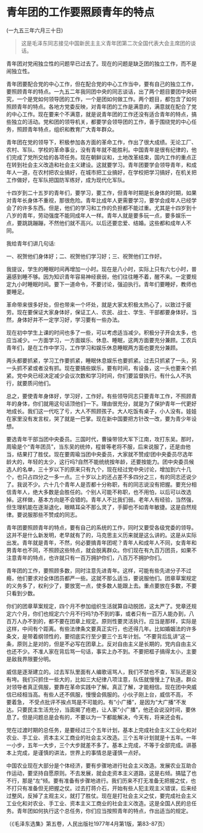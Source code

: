 # 青年团的工作要照顾青年的特点  
(一九五三年六月三十日)  
  
> 这是毛泽东同志接见中国新民主主义青年团第二次全国代表大会主席团的谈话。   
  

青年团对党闹独立性的问题早已过去了。现在的问题是缺乏团的独立工作，而不是闹独立性。   
  

青年团要配合党的中心工作，但在配合党的中心工作当中，要有自己的独立工作，要照顾青年的特点。一九五二年我同团中央的同志谈话，出了两个题目要团中央研究，一个是党如何领导团的工作，一个是团如何做工作。两个题目，都包含了如何照顾青年的特点。各地方党委反映，对青年团的工作是满意的，满意就在配合了党的中心工作。现在要来个不满意，就是说青年团的工作还没有适合青年的特点，搞些独立的活动。党和团的领导机关，都要学会领导团的工作，善于围绕党的中心任务，照顾青年特点，组织和教育广大青年群众。   
  

青年团在党的领导下，积极参加各方面的革命工作，作出了很大成绩。无论工厂、农村、军队、学校的革命事业，没有青年就不能胜利。中国青年是很有纪律的，他们完成了党所交给的各项任务。现在朝鲜议和，土地改革结束，国内工作的重点正在转到社会主义改造和社会主义建设。这就要学习。青年团要学会领导青年，和成年人一道，在农村把农业搞好，在城市把工业搞好，在学校把学习搞好，在机关把工作做好，在军队把国防军练好，成为现代化军队。   
  

十四岁到二十五岁的青年们，要学习，要工作，但青年时期是长身体的时期，如果对青年长身体不重视，那很危险。青年比成年人更需要学习，要学会成年人已经学会了的许多东西。但是，他们的学习和工作的负担都不能过重。尤其是十四岁到十八岁的青年，劳动强度不能同成年人一样。青年人就是要多玩一点，要多娱乐一点，要跳跳蹦蹦，不然他们就不高兴。以后还要恋爱、结婚。这些都和成年人不同。   
  

我给青年们讲几句话:   
  

一、祝贺他们身体好；二、祝贺他们学习好；三、祝贺他们工作好。   
  

我提议，学生的睡眠时间再增加一小时。现在是八小时，实际上只有六七小时，普遍感到睡不够。因为知识青年容易神经衰弱，他们往往睡不着，醒不来。一定要规定九小时睡眠时间。要下一道命令，不要讨论，强迫执行。青年们要睡好，教师也要睡足。   
  

革命带来很多好处，但也带来一个坏处，就是大家太积极太热心了，以致过于疲劳。现在要保证大家身体好，保证工人、农民、战士、学生、干部都要身体好。当然，身体好并不一定学习好，学习要有一些办法。   
  

现在初中学生上课的时间也多了一些，可以考虑适当减少。积极分子开会太多，也应当减少。一方面学习，一方面娱乐、休息、睡眠，这两方面要充分兼顾。工农兵青年们，是在工作中学习，工作学习和娱乐休息睡眠两方面也要充分兼顾。   
  

两头都要抓紧，学习工作要抓紧，睡眠休息娱乐也要抓紧。过去只抓紧了一头，另一头抓不紧或者没有抓。现在要搞些娱乐，要有时间，有设备，这一头也要来个抓紧。党中央已经决定减少会议次数和学习时间，你们要监督执行。有什么人不执行，就要质问他们。   
  

总之，要使青年身体好，学习好，工作好。有些领导同志只要青年工作，不照顾青年的身体，你们就用这句话顶他们一下。理由很充分，就是为了保护青年一代更好地成长。我们这一代吃了亏，大人不照顾孩子。大人吃饭有桌子，小人没有。娃娃在家里没有发言权，哭了就是一巴掌。现在新中国要把方针改一改，要为青少年设想。   
  

要选青年干部当团中央委员。三国时代，曹操带领大军下江南，攻打东吴。那时，周瑜是个“青年团员”，当东吴的统帅，程普等老将不服，后来说服了，还是由他当，结果打了胜仗。现在要周瑜当团中央委员，大家就不赞成!团中央委员尽选年龄大的，年轻的太少，这行吗?自然不能统统按年龄，还要按能力。团中央委员候选人的名单，三十岁以下的原来只有九个，现在经过党中央讨论，增加到六十几个，也只占四分之一多一点。三十岁以上的还占差不多四分之三，有的同志还说少了。我说不少。六十几个青年人是否都十分称职，有的同志说没有把握。要充分相信青年人，绝大多数是会胜任的。个别人可能不称职，也不用怕，以后可以改选掉。这样做，基本方向是不会错的。青年人不比我们弱。老年人有经验，当然强，但生理机能在逐渐退化，眼睛耳朵不那么灵了，手脚也不如青年敏捷。这是自然规律。要说服那些不赞成的同志。   
  

青年团要照顾青年的特点，要有自己的系统的工作，同时又要受各级党委的领导。这并不是什么新发明，老早就有了的，马克思主义历来就是这么讲的。这是从实际出发。青年就是青年，不然，何必要搞青年团呢？青年人和成年人不同，女青年和男青年也不同，不照顾这些特点，就会脱离群众。你们现在有九百万团员，如果不注意青年的特点，也许就只有一百万拥护你们，八百万不拥护你们。   
  

青年团的工作，要照顾多数，同时注意先进青年。这样，可能有些先进分子不过瘾，他们要求对全体团员都严一些。这就不那么适当，要说服他们。团章草案规定的义务多了，权利少了，要放宽一点，使多数人能跟上去。重点要放在多数，不要只看到少数。   
  

你们的团章草案规定，四个月不参加组织生活就算自动脱团，这太严了。党章还规定六个月，你们也规定六个月不行吗?办不到的事，或者只有一百万人能办到，八百万人办不到的，都不要在团章上规定。原则性要灵活执行。应当是那样，实际是这样，中间有个距离。有些法律条文要真正实行，也还得几年。比如婚姻法的许多条文，是带着纲领性的，要彻底实行至少要三个五年计划。“不要背后乱讲”这一条，原则上是对的，但是不必写在团章上。反对自由主义是长期的，党内自由主义也还不少。不准人家在背后骂一句话，事实上办不到。不要把框子搞得太小，主要是敌我界限要分明。   
  

威信是逐渐建立的。过去军队里面有人编歌谣骂人，我们不禁也不查，军队还是没有垮。我们只抓住一些大的，比如三大纪律八项注意，队伍就慢慢上了轨道。群众对领导者真正佩服，要靠在革命实践中了解。真正了解，才能相信。现在团中央威信已经相当高。有些人还不佩服，慢慢会佩服的。小伙子刚上台，威信不高， 不要着急， 不受点批评不挨点骂是不可能的。有“小广播”，是因为“大广播”不发达。只要民主生活充分，当面揭了疮疤，让人家“小广播”，他还会说没时间，要休息了。但是问题总是会有的，不要以为一下都能解决，今天有，将来还会有。   
  

党在过渡时期的总任务，是要经过三个五年计划，基本上完成社会主义工业化和对农业、手工业、资本主义工商业的社会主义改造。三个五年计划就是十五年。一年一小步，五年一大步，三个大步就差不多了。基本上完成，不等于全部完成。讲基本上完成，是谨慎的讲法，世界上的事情总是谨慎一点好。   
  

中国农业现在大部分是个体经济，要有步骤地进行社会主义改造。发展农业互助合作运动，要坚持自愿原则。不去发展，就会走资本主义道路，这是右倾。搞猛了也不行，那是“左”倾。要有准备有步骤地进行。我们历来不打无准备无把握之仗，也不打只有准备但无把握之仗。过去打蒋介石，开始有些人犯主观主义错误，后来经过整风，反掉了主观主义，就打了胜仗。现在是打社会主义之仗，要完成社会主义工业化和对农业、手工业、资本主义工商业的社会主义改造。这是全国人民的总任务。青年团如何执行这个总任务，你们应当按照青年的特点，作出适当的规定。   
  
（《毛泽东选集》第五卷，人民出版社1977年4月第1版，第83-87页）   
  
  
   
  

   
  
  
